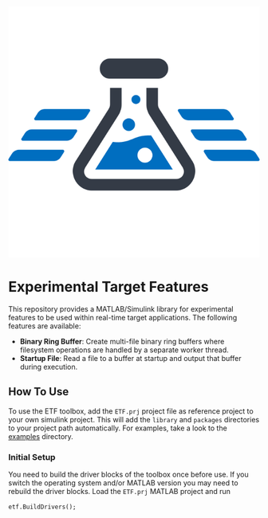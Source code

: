![](library/ETF_Icon.svg)

# Experimental Target Features
This repository provides a MATLAB/Simulink library for experimental features to be used within real-time target applications.
The following features are available:

- **Binary Ring Buffer**: Create multi-file binary ring buffers where filesystem operations are handled by a separate worker thread.
- **Startup File**: Read a file to a buffer at startup and output that buffer during execution.


## How To Use
To use the ETF toolbox, add the `ETF.prj` project file as reference project to your own simulink project.
This will add the `library` and `packages` directories to your project path automatically.
For examples, take a look to the [examples](examples/) directory.


### Initial Setup
You need to build the driver blocks of the toolbox once before use.
If you switch the operating system and/or MATLAB version you may need to rebuild the driver blocks.
Load the `ETF.prj` MATLAB project and run
```
etf.BuildDrivers();
```
